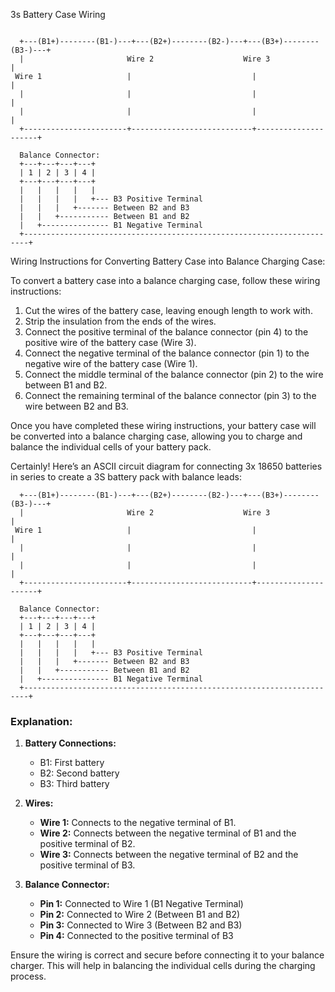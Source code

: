 
3s Battery Case Wiring
```

  +---(B1+)--------(B1-)---+---(B2+)--------(B2-)---+---(B3+)--------(B3-)---+
  |                       Wire 2                    Wire 3                  |
 Wire 1                   |                           |                     |
  |                       |                           |                     |
  |                       |                           |                     |
  +-----------------------+---------------------------+---------------------+
                                                                            
  Balance Connector:                                                        
  +---+---+---+---+                                                       
  | 1 | 2 | 3 | 4 |                                                       
  +---+---+---+---+                                                       
  |   |   |   |   |                                                        
  |   |   |   |   +--- B3 Positive Terminal                                
  |   |   |   +------- Between B2 and B3                                   
  |   |   +----------- Between B1 and B2                                   
  |   +--------------- B1 Negative Terminal                                
  +-----------------------------------------------------------------------+                                 

```

Wiring Instructions for Converting Battery Case into Balance Charging Case:

To convert a battery case into a balance charging case, follow these wiring instructions:

1. Cut the wires of the battery case, leaving enough length to work with.
2. Strip the insulation from the ends of the wires.
3. Connect the positive terminal of the balance connector (pin 4) to the positive wire of the battery case (Wire 3).
4. Connect the negative terminal of the balance connector (pin 1) to the negative wire of the battery case (Wire 1).
5. Connect the middle terminal of the balance connector (pin 2) to the wire between B1 and B2.
6. Connect the remaining terminal of the balance connector (pin 3) to the wire between B2 and B3.

Once you have completed these wiring instructions, your battery case will be converted into a balance charging case, allowing you to charge and balance the individual cells of your battery pack.


Certainly! Here’s an ASCII circuit diagram for connecting 3x 18650 batteries in series to create a 3S battery pack with balance leads:

```
  +---(B1+)--------(B1-)---+---(B2+)--------(B2-)---+---(B3+)--------(B3-)---+
  |                       Wire 2                    Wire 3                  |
 Wire 1                   |                           |                     |
  |                       |                           |                     |
  |                       |                           |                     |
  +-----------------------+---------------------------+---------------------+
                                                                            
  Balance Connector:                                                        
  +---+---+---+---+                                                       
  | 1 | 2 | 3 | 4 |                                                       
  +---+---+---+---+                                                       
  |   |   |   |   |                                                        
  |   |   |   |   +--- B3 Positive Terminal                                
  |   |   |   +------- Between B2 and B3                                   
  |   |   +----------- Between B1 and B2                                   
  |   +--------------- B1 Negative Terminal                                
  +-----------------------------------------------------------------------+                                 
```

### Explanation:
1. **Battery Connections:**
   - B1: First battery
   - B2: Second battery
   - B3: Third battery

2. **Wires:**
   - **Wire 1:** Connects to the negative terminal of B1.
   - **Wire 2:** Connects between the negative terminal of B1 and the positive terminal of B2.
   - **Wire 3:** Connects between the negative terminal of B2 and the positive terminal of B3.

3. **Balance Connector:**
   - **Pin 1:** Connected to Wire 1 (B1 Negative Terminal)
   - **Pin 2:** Connected to Wire 2 (Between B1 and B2)
   - **Pin 3:** Connected to Wire 3 (Between B2 and B3)
   - **Pin 4:** Connected to the positive terminal of B3

Ensure the wiring is correct and secure before connecting it to your balance charger. This will help in balancing the individual cells during the charging process.